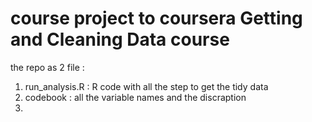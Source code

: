 # course project to coursera Getting and Cleaning Data course

the repo as 2 file :
1. run_analysis.R : R code with all the step to get the tidy data
2. codebook : all the variable names and the discraption
3. 
